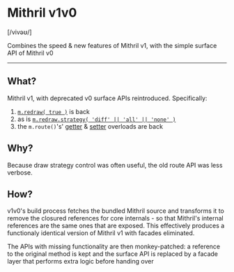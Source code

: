 # Mithril v1v0

[/vivəʊ/]

Combines the speed &amp; new features of Mithril v1, with the simple surface API of Mithril v0

***

## What?

Mithril v1, with deprecated v0 surface APIs reintroduced. Specifically:

1. [`m.redraw( true )`](https://github.com/lhorie/mithril.js/blob/270b20a/docs/mithril.redraw.md#forcing-redraw) is back
2. as is [`m.redraw.strategy( 'diff' || 'all' || 'none' )`](https://github.com/lhorie/mithril.js/blob/270b20a/docs/mithril.redraw.md#changing-redraw-strategy)
3. the `m.route()`'s' [getter](https://github.com/lhorie/mithril.js/blob/270b20a/docs/mithril.route.md#redirecting) &amp; [setter](https://github.com/lhorie/mithril.js/blob/270b20a/docs/mithril.route.md#reading-the-currently-active-route) overloads are back

## Why?

Because draw strategy control was often useful, the old route API was less verbose.

<!--
### Srsly

#### In defence of m.route()

The route API reversion is petty aesthetics - but then so is the change from v0 to v1. Mithril retains its brilliant (now even better!) `m.prop` API which propagated the good news of the [uniform access principle](http://lhorie.github.io/mithril-blog/the-uniform-access-principle.html), whereby a single-function getter/setter performed one or the other action depending on input. It seems silly for the route API to change in violation of that principle while it is implicitly encouraged for authors to write their own APIs this way.

#### In defence of m.redraw.strategy()

The redraw stuff is entirely practical. There was opinionated stuff that Mithril v1 made the right call on: trashing and rebuilding the DOM on route change by default was awkward to opt out of, so it makes sense that's gone. But that's not in of itself a compelling reason to remove redraw strategy control altogether:

1. Wanting to trash the DOM instead of forever diffing and patching is rarely desirable, but not inconceivable. If you depend on third party DOM mutation code, it can fall out sync with Mithril's virtual DOM model and retain undesirable properties. `m.redraw.strategy( 'all' )` is a heavy-handed but effective way of guaranteeing DOM-virtualDOM synchronicity on the next draw.
2. `m.redraw.strategy( 'none' )` is essential for no-op event handling.
-->

## How?

v1v0's build process fetches the bundled Mithril source and transforms it to remove the closured references for core internals - so that Mithril's internal references are the same ones that are exposed. This effectively produces a functionaly identical version of Mithril v1 with facades eliminated.

The APIs with missing functionality are then monkey-patched: a reference to the original method is kept and the surface API is replaced by a facade layer that performs extra logic before handing over 